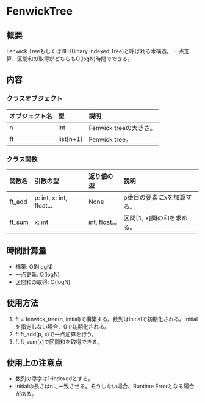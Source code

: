 # FenwickTree

## 概要
Fenwick TreeもしくはBIT(Binary Indexed Tree)と呼ばれる木構造。
一点加算、区間和の取得がどちらもO(logN)時間でできる。

## 内容
### クラスオブジェクト
|オブジェクト名|型|説明|
|:--|:--|:--|
|n|int|Fenwick treeの大きさ。|
|ft|list[n+1]|Fenwick tree。|
### クラス関数
|関数名|引数の型|返り値の型|説明|
|:-|:-|:-|:-|
|ft_add|p: int, x: int, float...|None|p番目の要素にxを加算する。|
|ft_sum|x: int|int, float...|区間[1, x]間の和を求める。|

## 時間計算量
<ul>
  <li>構築: O(NlogN)</li>
  <li>一点更新: O(logN)</li>
  <li>区間和の取得: O(logN)</li>
</ul>

## 使用方法
<ol>
  <li>ft = fenwick_tree(n, initial)で構築する。数列はinitialで初期化される。initialを指定しない場合、0で初期化される。</li>
  <li>ft.ft_add(p, x)で一点加算を行う。</li>
  <li>ft.ft_sum(x)で区間和を取得できる。</li>
</ol>

## 使用上の注意点
<ul>
  <li>数列の添字は1-indexedとする。</li>
  <li>initialの長さはnに一致させる。そうしない場合、Runtime Errorとなる場合がある。</li>
</ul>
